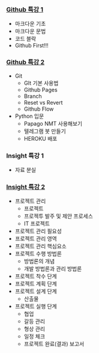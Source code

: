 ### [Github 특강 1](./Github%20특강%201.md)

- 마크다운 기초
- 마크다운 문법
- 코드 블락
- Github First!!!

### [Github 특강 2](./Github%20특강%202.md)

- Git
  - GIt 기본 사용법
  - Github Pages
  - Branch
  - Reset vs Revert
  - Github Flow
- Python 입문
  - Papago NMT 사용해보기
  - 텔레그램 봇 만들기
  - HEROKU 배포

### Insight 특강 1

- 자료 분실

### [Insight 특강 2](./Insight%20특강%202.md)

- 프로젝트 관리
  - 프로젝트
  - 프로젝투 발주 및 제안 프로세스
  - IT 프로젝트
- 프로젝트 관리 필요성
- 프로젝트 관리 영역
- 프로젝트 관리 핵심요소
- 프로젝트 수행 방법론
  - 방법론의 개념
  - 개발 방법론과 관리 방법론
- 프로젝트 착수 단계
- 프로젝트 계획 단계
- 프로젝트 설계 단계
  - 산출물
- 프로젝트 실행 단계
  - 협업
  - 갈등 관리
  - 형상 관리
  - 일정 체크
  - 프로젝트 완료(결과) 보고서


